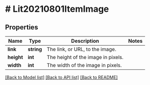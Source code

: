 # # Lit20210801ItemImage

## Properties

Name | Type | Description | Notes
------------ | ------------- | ------------- | -------------
**link** | **string** | The link, or URL, to the image. |
**height** | **int** | The height of the image in pixels. |
**width** | **int** | The width of the image in pixels. |

[[Back to Model list]](../../README.md#models) [[Back to API list]](../../README.md#endpoints) [[Back to README]](../../README.md)
